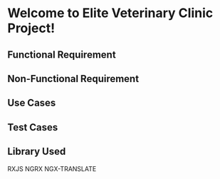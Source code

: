 # Welcome to Elite Veterinary Clinic Project!


## Functional Requirement


## Non-Functional Requirement

## Use Cases


## Test Cases

## Library Used
RXJS
NGRX
NGX-TRANSLATE

